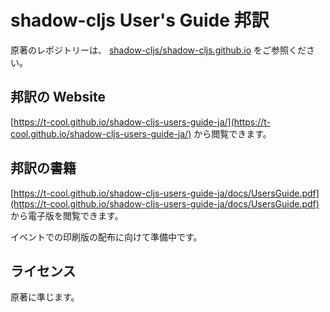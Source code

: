 # shadow-cljs User's Guide 邦訳

原著のレポジトリーは、 [shadow-cljs/shadow-cljs.github.io](https://github.com/shadow-cljs/shadow-cljs.github.io) をご参照ください。

## 邦訳の Website

[https://t-cool.github.io/shadow-cljs-users-guide-ja/](https://t-cool.github.io/shadow-cljs-users-guide-ja/) から閲覧できます。

## 邦訳の書籍

[https://t-cool.github.io/shadow-cljs-users-guide-ja/docs/UsersGuide.pdf](https://t-cool.github.io/shadow-cljs-users-guide-ja/docs/UsersGuide.pdf) から電子版を閲覧できます。

イベントでの印刷版の配布に向けて準備中です。

## ライセンス

原著に準じます。

